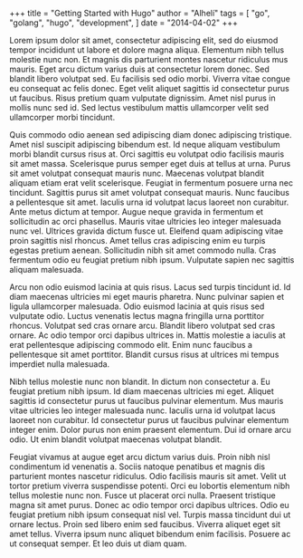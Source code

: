 +++
title = "Getting Started with Hugo"
author = "Alhelí"
tags = [
    "go",
    "golang",
    "hugo",
    "development",
]
date = "2014-04-02"
+++

Lorem ipsum dolor sit amet, consectetur adipiscing elit, sed do eiusmod tempor incididunt ut labore et dolore magna aliqua. Elementum nibh tellus molestie nunc non. Et magnis dis parturient montes nascetur ridiculus mus mauris. Eget arcu dictum varius duis at consectetur lorem donec. Sed blandit libero volutpat sed. Eu facilisis sed odio morbi. Viverra vitae congue eu consequat ac felis donec. Eget velit aliquet sagittis id consectetur purus ut faucibus. Risus pretium quam vulputate dignissim. Amet nisl purus in mollis nunc sed id. Sed lectus vestibulum mattis ullamcorper velit sed ullamcorper morbi tincidunt.

Quis commodo odio aenean sed adipiscing diam donec adipiscing tristique. Amet nisl suscipit adipiscing bibendum est. Id neque aliquam vestibulum morbi blandit cursus risus at. Orci sagittis eu volutpat odio facilisis mauris sit amet massa. Scelerisque purus semper eget duis at tellus at urna. Purus sit amet volutpat consequat mauris nunc. Maecenas volutpat blandit aliquam etiam erat velit scelerisque. Feugiat in fermentum posuere urna nec tincidunt. Sagittis purus sit amet volutpat consequat mauris. Nunc faucibus a pellentesque sit amet. Iaculis urna id volutpat lacus laoreet non curabitur. Ante metus dictum at tempor. Augue neque gravida in fermentum et sollicitudin ac orci phasellus. Mauris vitae ultricies leo integer malesuada nunc vel. Ultrices gravida dictum fusce ut. Eleifend quam adipiscing vitae proin sagittis nisl rhoncus. Amet tellus cras adipiscing enim eu turpis egestas pretium aenean. Sollicitudin nibh sit amet commodo nulla. Cras fermentum odio eu feugiat pretium nibh ipsum. Vulputate sapien nec sagittis aliquam malesuada.

Arcu non odio euismod lacinia at quis risus. Lacus sed turpis tincidunt id. Id diam maecenas ultricies mi eget mauris pharetra. Nunc pulvinar sapien et ligula ullamcorper malesuada. Odio euismod lacinia at quis risus sed vulputate odio. Luctus venenatis lectus magna fringilla urna porttitor rhoncus. Volutpat sed cras ornare arcu. Blandit libero volutpat sed cras ornare. Ac odio tempor orci dapibus ultrices in. Mattis molestie a iaculis at erat pellentesque adipiscing commodo elit. Enim nunc faucibus a pellentesque sit amet porttitor. Blandit cursus risus at ultrices mi tempus imperdiet nulla malesuada.

Nibh tellus molestie nunc non blandit. In dictum non consectetur a. Eu feugiat pretium nibh ipsum. Id diam maecenas ultricies mi eget. Aliquet sagittis id consectetur purus ut faucibus pulvinar elementum. Mus mauris vitae ultricies leo integer malesuada nunc. Iaculis urna id volutpat lacus laoreet non curabitur. Id consectetur purus ut faucibus pulvinar elementum integer enim. Dolor purus non enim praesent elementum. Dui id ornare arcu odio. Ut enim blandit volutpat maecenas volutpat blandit.

Feugiat vivamus at augue eget arcu dictum varius duis. Proin nibh nisl condimentum id venenatis a. Sociis natoque penatibus et magnis dis parturient montes nascetur ridiculus. Odio facilisis mauris sit amet. Velit ut tortor pretium viverra suspendisse potenti. Orci eu lobortis elementum nibh tellus molestie nunc non. Fusce ut placerat orci nulla. Praesent tristique magna sit amet purus. Donec ac odio tempor orci dapibus ultrices. Odio eu feugiat pretium nibh ipsum consequat nisl vel. Turpis massa tincidunt dui ut ornare lectus. Proin sed libero enim sed faucibus. Viverra aliquet eget sit amet tellus. Viverra ipsum nunc aliquet bibendum enim facilisis. Posuere ac ut consequat semper. Et leo duis ut diam quam.
